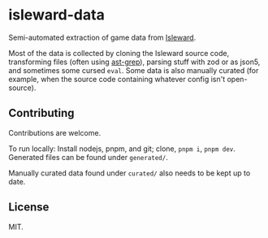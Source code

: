 # isleward-data
Semi-automated extraction of game data from [Isleward](https://gitlab.com/isleward/isleward).

Most of the data is collected by cloning the Isleward source code,
transforming files (often using [ast-grep](https://ast-grep.github.io/)),
parsing stuff with zod or as json5, and sometimes some cursed `eval`.
Some data is also manually curated (for example, when the source code containing whatever config
isn't open-source).

## Contributing
Contributions are welcome.

To run locally: Install nodejs, pnpm, and git; clone, `pnpm i`, `pnpm dev`.
Generated files can be found under `generated/`.

Manually curated data found under `curated/` also needs to be kept up to date.

## License
MIT.
